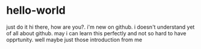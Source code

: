 # hello-world
just do it
hi there, how are you?. i'm new on github. i doesn't understand yet of all about github. may i can learn this perfectly and not so hard to have opprtunity.
well maybe just those introduction from me
